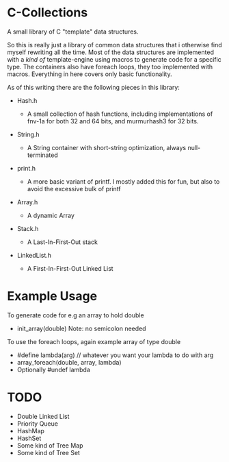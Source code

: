 # C-Collections
A small library of C "template" data structures.

So this is really just a library of common data structures that i otherwise find myself rewriting all the time.
Most of the data structures are implemented with a *kind of* template-engine using macros to generate code for a specific type.
The containers also have foreach loops, they too implemented with macros.
Everything in here covers only basic functionality.

As of this writing there are the following pieces in this library:

  - Hash.h 
    - A small collection of hash functions, including implementations of fnv-1a for both 32 and 64 bits, and murmurhash3 for 32 bits.
    
  - String.h
    - A String container with short-string optimization, always null-terminated
    
  - print.h
    - A more basic variant of printf. I mostly added this for fun, but also to avoid the excessive bulk of printf
    
  - Array.h
    - A dynamic Array
    
  - Stack.h
    - A Last-In-First-Out stack
    
   - LinkedList.h
      - A First-In-First-Out Linked List
    
# Example Usage
To generate code for e.g an array to hold double
  - init_array(double)
Note: no semicolon needed

To use the foreach loops, again example array of type double
  - #define lambda(arg) // whatever you want your lambda to do with arg
  - array_foreach(double, array, lambda)
  - Optionally #undef lambda
    
# TODO
  - Double Linked List
  - Priority Queue
  - HashMap
  - HashSet
  - Some kind of Tree Map
  - Some kind of Tree Set
